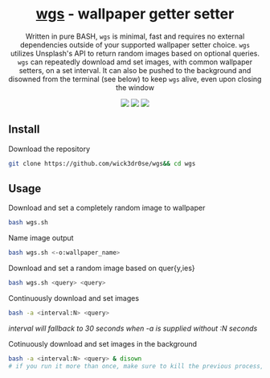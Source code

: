 <div align="center">
<h1><a href="https://github.com/wick3dr0se/wgs">wgs</a> - wallpaper getter setter</h1>
<p>Written in pure BASH, <code>wgs</code> is minimal, fast and requires no external dependencies outside of your supported wallpaper setter choice. <code>wgs</code> utilizes Unsplash's API to return random images based on optional queries. <code>wgs</code> can repeatedly download amd set images, with common wallpaper setters, on a set interval. It can also be pushed to the background and disowned from the terminal (see below) to keep <code>wgs</code> alive, even upon closing the window</p> 

<img src="https://shields.io/badge/made-with%20%20bash-green?style=flat-square&color=d5c4a1&labelColor=1d2021&logo=gnu-bash">
<img src=https://img.shields.io/badge/Maintained%3F-yes-green.svg></img>  
<a href="https://discord.gg/W4mQqNnfSq">
<img src="https://discordapp.com/api/guilds/913584348937207839/widget.png?style=shield"/></a>
</div>

## Install
Download the repository
```bash
git clone https://github.com/wick3dr0se/wgs&& cd wgs
```

## Usage
Download and set a completely random image to wallpaper
```bash
bash wgs.sh
```

Name image output
```bash
bash wgs.sh <-o:wallpaper_name>
```

Download and set a random image based on quer{y,ies}
```bash
bash wgs.sh <query> <query>
```

Continuously download and set images
```bash
bash -a <interval:N> <query>
```

*interval will fallback to 30 seconds when -a is supplied without :N seconds*

Cotinuously download and set images in the background
```bash
bash -a <interval:N> <query> & disown
# if you run it more than once, make sure to kill the previous process, otherwise they will stack
```
